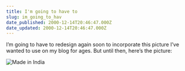 ```yaml
---
title: I'm going to have to
slug: im_going_to_hav
date_published: 2000-12-14T20:46:47.000Z
date_updated: 2000-12-14T20:46:47.000Z
---
```


I’m going to have to redesign again soon to incorporate this picture I’ve wanted to use on my blog for ages. But until then, here’s the picture:

![Made in India](https://cdn.glitch.global/71e5579f-aba0-499a-b200-01549a2a80ce/sewer.jpg?v=1729993147260)

